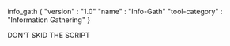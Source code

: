 info_gath {
    "version" : "1.0"
    "name" : "Info-Gath"
    "tool-category" : "Information Gathering"
}

DON'T SKID THE SCRIPT